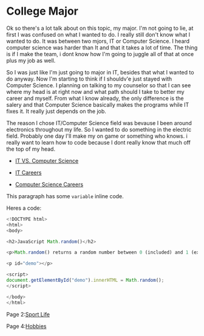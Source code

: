 # College Major

Ok so there's a lot talk about on this topic, my major. I'm not going to lie, at first I was confused on what I wanted to do. I really still don't know what I wanted to do. It was between two mjors, IT or Computer Science. I heard computer science was harder than It and that it takes a lot of time. The thing is if I make the team, i dont know how I'm going to juggle all of that at once plus my job as well.

So I was just like I'm just going to major in IT, besides that what I wanted to do anyway. Now I'm starting to think if I shouldv'e just stayed with Computer Science. I planning on talking to my counselor so that I can see where my head is at right now and what path should I take to better my career and myself. From what I know already, the only difference is the salery and that Computer Science basically makes the programs while IT fixes it. It really just depends on the job.

The reason I chose IT/Computer Science field was bevause I been around electronics throughout my life. So I wanted to do something in the electric field. Probably one day I'll make my on game or something who knows. i really want to learn how to code because I dont really know that much off the top of my head.

* [IT VS. Computer Science](https://www.rasmussen.edu/degrees/technology/blog/it-vs-computer-science-degree-infographic/)

* [IT Careers](https://th.bing.com/th/id/OIP.5qZB_YRN2ILP2neFO3e7kQHaLs?pid=ImgDet&rs=1)

* [Computer Science Careers](http://3mkm08kox71vtynw1b1wbtpab.wpengine.netdna-cdn.com/wp-content/uploads/2012/10/avg_salaries_graph_oct9.png)

This paragraph has some `variable` inline code.

Heres a code:

``` javascript
<!DOCTYPE html>
<html>
<body>

<h2>JavaScript Math.random()</h2>

<p>Math.random() returns a random number between 0 (included) and 1 (excluded):</p>

<p id="demo"></p>

<script>
document.getElementById("demo").innerHTML = Math.random();
</script>

</body>
</html>
```


Page 2:[Sport Life](SportLife.md)

Page 4:[Hobbies](Hobbies.md)



